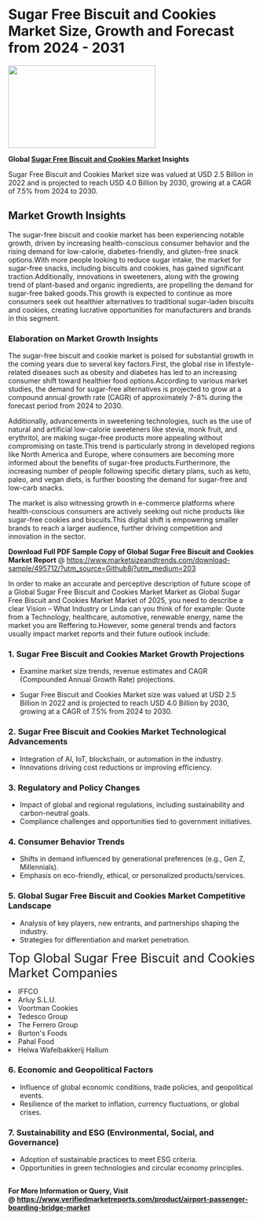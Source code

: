 <H1>Sugar Free Biscuit and Cookies Market Size, Growth and Forecast from 2024 - 2031</H1><img class="aligncenter size-medium wp-image-584254" src="https://thirdeyenews.in/wp-content/uploads/2024/09/Global-Market-Research-300x168.jpeg" alt="" width="300" height="168" /><p><strong>Global&nbsp;<a href="https://www.marketsizeandtrends.com/download-sample/495712/?utm_source=Github8j?utm_medium=203">Sugar Free Biscuit and Cookies Market</a> Insights</strong></p><p>Sugar Free Biscuit and Cookies Market size was valued at USD 2.5 Billion in 2022 and is projected to reach USD 4.0 Billion by 2030, growing at a CAGR of 7.5% from 2024 to 2030.</p><p><h2>Market Growth Insights</h2> <p>The sugar-free biscuit and cookie market has been experiencing notable growth, driven by increasing health-conscious consumer behavior and the rising demand for low-calorie, diabetes-friendly, and gluten-free snack options.With more people looking to reduce sugar intake, the market for sugar-free snacks, including biscuits and cookies, has gained significant traction.Additionally, innovations in sweeteners, along with the growing trend of plant-based and organic ingredients, are propelling the demand for sugar-free baked goods.This growth is expected to continue as more consumers seek out healthier alternatives to traditional sugar-laden biscuits and cookies, creating lucrative opportunities for manufacturers and brands in this segment.</p> <h3>Elaboration on Market Growth Insights</h3> <p>The sugar-free biscuit and cookie market is poised for substantial growth in the coming years due to several key factors.First, the global rise in lifestyle-related diseases such as obesity and diabetes has led to an increasing consumer shift toward healthier food options.According to various market studies, the demand for sugar-free alternatives is projected to grow at a compound annual growth rate (CAGR) of approximately 7-8% during the forecast period from 2024 to 2030.</p> <p>Additionally, advancements in sweetening technologies, such as the use of natural and artificial low-calorie sweeteners like stevia, monk fruit, and erythritol, are making sugar-free products more appealing without compromising on taste.This trend is particularly strong in developed regions like North America and Europe, where consumers are becoming more informed about the benefits of sugar-free products.Furthermore, the increasing number of people following specific dietary plans, such as keto, paleo, and vegan diets, is further boosting the demand for sugar-free and low-carb snacks.</p> <p>The market is also witnessing growth in e-commerce platforms where health-conscious consumers are actively seeking out niche products like sugar-free cookies and biscuits.This digital shift is empowering smaller brands to reach a larger audience, further driving competition and innovation in the sector.</p> <p><span class=""><strong>Download Full PDF Sample Copy of Global Sugar Free Biscuit and Cookies Market Report</strong> @ <a href="https://www.marketsizeandtrends.com/download-sample/495712/?utm_source=Github8j?utm_medium=203" target="_blank">https://www.marketsizeandtrends.com/download-sample/495712/?utm_source=Github8j?utm_medium=203</a></span></p><p>In order to make an accurate and perceptive description of future scope of a Global&nbsp;Sugar Free Biscuit and Cookies Market Market as Global&nbsp;Sugar Free Biscuit and Cookies Market Market of 2025, you need to describe a clear Vision &ndash; What Industry or Linda can you think of for example: Quote from a Technology, healthcare, automotive, renewable energy, name the market you are Reffering to.However, some general trends and factors usually impact market reports and their future outlook include:</p><h3>1.&nbsp;<strong>Sugar Free Biscuit and Cookies Market Growth Projections</strong></h3><ul><li>Examine market size trends, revenue estimates and CAGR (Compounded Annual Growth Rate) projections.</li><li><p>Sugar Free Biscuit and Cookies Market size was valued at USD 2.5 Billion in 2022 and is projected to reach USD 4.0 Billion by 2030, growing at a CAGR of 7.5% from 2024 to 2030.</p></li></ul><h3>2.&nbsp;<strong>Sugar Free Biscuit and Cookies Market Technological Advancements</strong></h3><ul><li>Integration of AI, IoT, blockchain, or automation in the industry.</li><li>Innovations driving cost reductions or improving efficiency.</li></ul><h3>3.&nbsp;<strong>Regulatory and Policy Changes</strong></h3><ul><li>Impact of global and regional regulations, including sustainability and carbon-neutral goals.</li><li>Compliance challenges and opportunities tied to government initiatives.</li></ul><h3>4.&nbsp;<strong>Consumer Behavior Trends</strong></h3><ul><li>Shifts in demand influenced by generational preferences (e.g., Gen Z, Millennials).</li><li>Emphasis on eco-friendly, ethical, or personalized products/services.</li></ul><h3>5.&nbsp;<strong>Global Sugar Free Biscuit and Cookies Market Competitive Landscape</strong></h3><ul><li>Analysis of key players, new entrants, and partnerships shaping the industry.</li><li>Strategies for differentiation and market penetration.</li></ul><p data-pm-slice="1 1 []"><span style="color: inherit; font-family: inherit; font-size: 25px;">Top Global Sugar Free Biscuit and Cookies Market Companies</span></p><div class="" data-test-id=""><p><li>IFFCO</li><li> Arluy S.L.U.</li><li> Voortman Cookies</li><li> Tedesco Group</li><li> The Ferrero Group</li><li> Burton's Foods</li><li> Pahal Food</li><li> Helwa Wafelbakkerij Hallum</li></p></div><h3>6.&nbsp;<strong>Economic and Geopolitical Factors</strong></h3><ul><li>Influence of global economic conditions, trade policies, and geopolitical events.</li><li>Resilience of the market to inflation, currency fluctuations, or global crises.</li></ul><h3>7.&nbsp;<strong>Sustainability and ESG (Environmental, Social, and Governance)</strong></h3><ul><li>Adoption of sustainable practices to meet ESG criteria.</li><li>Opportunities in green technologies and circular economy principles.</li></ul><h2><strong style="font-size: 14px;">For More Information or Query, Visit @&nbsp;</strong><a style="background-color: #ffffff; font-size: 14px;" href="https://www.marketsizeandtrends.com/report/sugar-free-biscuit-and-cookies-market/" target="_blank">https://www.verifiedmarketreports.com/product/airport-passenger-boarding-bridge-market</a></h2>